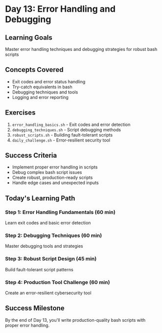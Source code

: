 # Day 13: Error Handling and Debugging

## Learning Goals
Master error handling techniques and debugging strategies for robust bash scripts

## Concepts Covered
- Exit codes and error status handling
- Try-catch equivalents in bash
- Debugging techniques and tools
- Logging and error reporting

## Exercises
1. `error_handling_basics.sh` - Exit codes and error detection
2. `debugging_techniques.sh` - Script debugging methods
3. `robust_scripts.sh` - Building fault-tolerant scripts
4. `daily_challenge.sh` - Error-resilient security tool

## Success Criteria
- Implement proper error handling in scripts
- Debug complex bash script issues
- Create robust, production-ready scripts
- Handle edge cases and unexpected inputs

## Today's Learning Path

### Step 1: Error Handling Fundamentals (60 min)
Learn exit codes and basic error detection

### Step 2: Debugging Techniques (60 min)
Master debugging tools and strategies

### Step 3: Robust Script Design (45 min)
Build fault-tolerant script patterns

### Step 4: Production Tool Challenge (60 min)
Create an error-resilient cybersecurity tool

## Success Milestone
By the end of Day 13, you'll write production-quality bash scripts with proper error handling.
